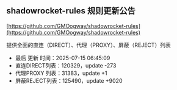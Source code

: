 ## shadowrocket-rules 规则更新公告

[https://github.com/GMOogway/shadowrocket-rules](https://github.com/GMOogway/shadowrocket-rules)

提供全面的直连（DIRECT）、代理（PROXY）、屏蔽（REJECT）列表
- 最后 更新 时间：2025-07-15 06:45:09
- 直连DIRECT列表：120329，update -273
- 代理PROXY 列表：31383，update +1
- 屏蔽REJECT列表：125490，update +9020